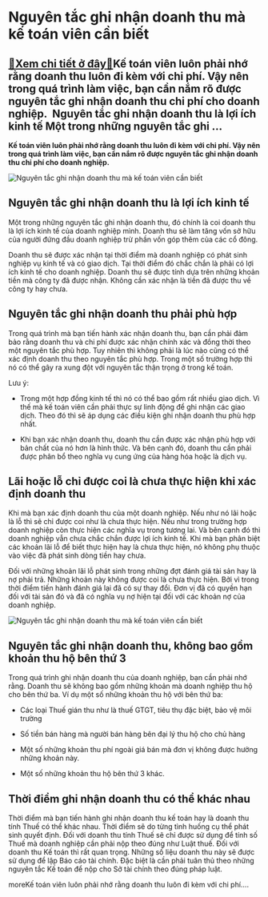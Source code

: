 Nguyên tắc ghi nhận doanh thu mà kế toán viên cần biết
======================================================

[:gift:Xem chi tiết ở đây:gift:](https://hddtvn.com/nguyen-tac-ghi-nhan-doanh-thu-ma-ke-toan-vien-can-biet/)Kế toán viên luôn phải nhớ rằng doanh thu luôn đi kèm với chi phí. Vậy nên trong quá trình làm việc, bạn cần nắm rõ được nguyên tắc ghi nhận doanh thu chi phí cho doanh nghiệp.  Nguyên tắc ghi nhận doanh thu là lợi ích kinh tế Một trong những nguyên tắc ghi …
-------------------------------------------------------------------------------------------------------------------------------------------------------------------------------------------------------------------------------------------------------------------

**Kế toán viên luôn phải nhớ rằng doanh thu luôn đi kèm với chi phí. Vậy nên trong quá trình làm việc, bạn cần nắm rõ được nguyên tắc ghi nhận doanh thu chi phí cho doanh nghiệp.**


![Nguyên tắc ghi nhận doanh thu mà kế toán viên cần biết](https://hddtvn.com/wp-content/uploads/2021/01/ghi-nhan-doanh-thu-hang-duoc-tra-lai.jpg)


Nguyên tắc ghi nhận doanh thu là lợi ích kinh tế
------------------------------------------------


Một trong những nguyên tắc ghi nhận doanh thu, đó chính là coi doanh thu là lợi ích kinh tế của doanh nghiệp mình. Doanh thu sẽ làm tăng vốn sở hữu của người đứng đầu doanh nghiệp trừ phần vốn góp thêm của các cổ đông.


Doanh thu sẽ được xác nhận tại thời điểm mà doanh nghiệp có phát sinh nghiệp vụ kinh tế và có giao dịch. Tại thời điểm đó chắc chắn là phải có lợi ích kinh tế cho doanh nghiệp. Doanh thu sẽ được tính dựa trên những khoản tiền mà công ty đã được nhận. Không cần xác nhận là tiền đã được thu về công ty hay chưa.


Nguyên tắc ghi nhận doanh thu phải phù hợp
------------------------------------------


Trong quá trình mà bạn tiến hành xác nhận doanh thu, bạn cần phải đảm bảo rằng doanh thu và chi phí được xác nhận chính xác và đồng thời theo một nguyên tắc phù hợp. Tuy nhiên thì không phải là lúc nào cũng có thể xác định doanh thu theo nguyên tắc phù hợp. Trong một số trường hợp thì nó có thể gây ra xung đột với nguyên tắc thận trọng ở trong kế toán.


Lưu ý:




* Trong một hợp đồng kinh tế thì nó có thể bao gồm rất nhiều giao dịch. Vì thế mà kế toán viên cần phải thực sự linh động để ghi nhận các giao dịch. Theo đó thì sẽ áp dụng các điều kiện ghi nhận doanh thu phù hợp nhất.

* Khi bạn xác nhận doanh thu, doanh thu cần được xác nhận phù hợp với bản chất của nó hơn là hình thức. Và bên cạnh đó, doanh thu cần phải được phân bổ theo nghĩa vụ cung ứng của hàng hóa hoặc là dịch vụ.



Lãi hoặc lỗ chỉ được coi là chưa thực hiện khi xác định doanh thu
-----------------------------------------------------------------


Khi mà bạn xác định doanh thu của một doanh nghiệp. Nếu như nó lãi hoặc là lỗ thì sẽ chỉ được coi như là chưa thực hiện. Nếu như trong trường hợp doanh nghiệp còn thực hiện các nghĩa vụ trong tương lai. Và bên cạnh đó thì doanh nghiệp vẫn chưa chắc chắn được lợi ích kinh tế. Khi mà bạn phân biệt các khoản lãi lỗ để biết thực hiện hay là chưa thực hiện, nó không phụ thuộc vào việc đã phát sinh dòng tiền hay chưa.


Đối với những khoản lãi lỗ phát sinh trong những đợt đánh giá tài sản hay là nợ phải trả. Những khoản này không được coi là chưa thực hiện. Bởi vì trong thời điểm tiến hành đánh giá lại đã có sự thay đổi. Đơn vị đã có quyền hạn đối với tài sản đó và đã có nghĩa vụ nợ hiện tại đối với các khoản nợ của doanh nghiệp.


![Nguyên tắc ghi nhận doanh thu mà kế toán viên cần biết](https://hddtvn.com/wp-content/uploads/2021/01/revenue-and-profit-min-scaled.jpg)


Nguyên tắc ghi nhận doanh thu, không bao gồm khoản thu hộ bên thứ 3
-------------------------------------------------------------------


Trong quá trình ghi nhận doanh thu của doanh nghiệp, bạn cần phải nhớ rằng. Doanh thu sẽ không bao gồm những khoản mà doanh nghiệp thu hộ cho bên thứ ba. Ví dụ một số những khoản thu hộ với bên thứ ba:




* Các loại Thuế gián thu như là thuế GTGT, tiêu thụ đặc biệt, bảo vệ môi trường

* Số tiền bán hàng mà người bán hàng bên đại lý thu hộ cho chủ hàng

* Một số những khoản thu phí ngoài giá bán mà đơn vị không được hưởng những khoản này.

* Một số những khoản thu hộ bên thứ 3 khác.



Thời điểm ghi nhận doanh thu có thể khác nhau
---------------------------------------------


Thời điểm mà bạn tiến hành ghi nhận doanh thu kế toán hay là doanh thu tính Thuế có thể khác nhau. Thời điểm sẽ do từng tình huống cụ thể phát sinh quyết định. Đối với doanh thu tính Thuế sẽ chỉ được sử dụng để tính số Thuế mà doanh nghiệp cần phải nộp theo đúng như Luật thuế. Đối với doanh thu Kế toán thì rất quan trọng. Những số liệu doanh thu này sẽ được sử dụng để lập Báo cáo tài chính. Đặc biệt là cần phải tuân thủ theo những nguyên tắc Kế toán để nộp cho Sở tài chính theo đúng pháp luật.



moreKế toán viên luôn phải nhớ rằng doanh thu luôn đi kèm với chi phí….

